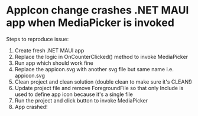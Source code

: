 # AppIcon change crashes .NET MAUI app when MediaPicker is invoked

Steps to reproduce issue:

1. Create fresh .NET MAUI app
2. Replace the logic in OnCounterClicked() method to invoke MediaPicker
3. Run app which should work fine
4. Replace the appicon.svg with another svg file but same name i.e. appicon.svg
5. Clean project and clean solution (double clean to make sure it's CLEAN!)
6. Update project file and remove ForegroundFile so that only Include is used to define app icon because it's a single file
7. Run the project and click button to invoke MediaPicker
8. App crashed!